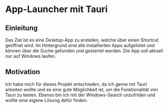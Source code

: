 # App-Launcher mit Tauri

## Einleitung

Das Ziel ist es eine Desktop-App zu erstellen, welche über einen Shortcut geöffnet wird. Im Hintergrund sind alle installierten Apps aufgelistet und können über die Suche gefunden und gestartet werden. Die App soll aktuell nur auf Windows laufen.

## Motivation

Ich habe mich für dieses Projekt entschieden, da ich gerne mit Tauri arbeiten wollte und es eine gute Möglichkeit ist, um die Funktionalität von Tauri zu testen. Ebenso bin ich mit der Windows-Search unzufriden und wollte eine eigene Lösung dafür finden.